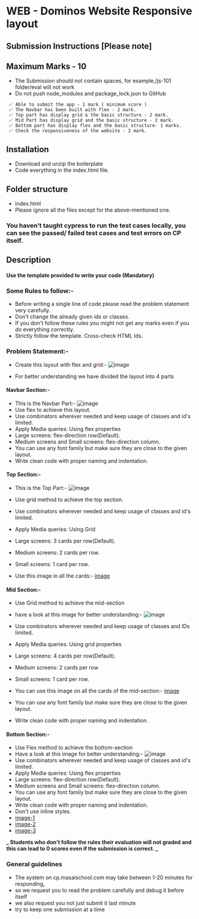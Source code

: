 # WEB - Dominos Website Responsive layout

## Submission Instructions [Please note]

## Maximum Marks - 10

- The Submission should not contain spaces, for example,/js-101 folder/eval will not work
- Do not push node_modules and package_lock.json to GitHub

```
 ✅ Able to submit the app - 1 mark ( minimum score )
 ✅ The Navbar has been built with flex - 2 mark.
 ✅ Top part has display grid & the basic structure - 2 mark.
 ✅ Mid Part has display grid and the basic structure - 2 mark.
 ✅ Bottom part has display flex and the basic structure- 1 marks.
 ✅ Check the responsiveness of the website - 2 mark.
```

## Installation

- Download and unzip the boilerplate
- Code everything in the index.html file.

## Folder structure

- index.html
- Please ignore all the files except for the above-mentioned one.

### You haven't taught cypress to run the test cases locally, you can see the passed/ failed test cases and test errors on CP itself.

## Description

#### Use the template provided to write your code (Mandatory)

### Some Rules to follow:-

- Before writing a single line of code please read the problem statement very carefully.
- Don't change the already given ids or classes.
- If you don't follow these rules you might not get any marks even if you do everything correctly.
- Strictly follow the template. Cross-check HTML Ids.

### Problem Statement:-

- Create this layout with flex and grid:-
  ![image](https://masai-course.s3.ap-south-1.amazonaws.com/editor/uploads/2022-12-22/screencapture-127-0-0-1-5500-index-html-2022-12-22-09_51_50_882696.png)

- For better understanding we have divided the layout into 4 parts

#### Navbar Section:-

- This is the Navbar Part:- ![image](https://masai-course.s3.ap-south-1.amazonaws.com/editor/uploads/2022-12-22/Screenshot%202022-12-22%20at%209.57.25%20AM_947533.png)
- Use flex to achieve this layout.
- Use combinators wherever needed and keep usage of classes and id's limited.
- Apply Media queries: Using flex properties
- Large screens: flex-direction row(Default).
- Medium screens and Small screens: flex-direction column.
- You can use any font family but make sure they are close to the given layout.
- Write clean code with proper naming and indentation.

#### Top Section:-

- This is the Top Part:- ![image](https://masai-course.s3.ap-south-1.amazonaws.com/editor/uploads/2022-12-22/Screenshot%202022-12-22%20at%2010.01.20%20AM_739350.png)
- Use grid method to achieve the top section.
- Use combinators wherever needed and keep usage of classes and id's limited.
- Apply Media queries: Using Grid
- Large screens: 3 cards per row(Default).
- Medium screens: 2 cards per row.
- Small screens: 1 card per row.

- Use this image in all the cards:-
  [image](https://masai-course.s3.ap-south-1.amazonaws.com/editor/uploads/2022-12-22/Screenshot%202022-12-22%20at%208.37.04%20AM_353938.png)

#### Mid Section:-

- Use Grid method to achieve the mid-section
- have a look at this image for better understanding:-
  ![image](https://masai-course.s3.ap-south-1.amazonaws.com/editor/uploads/2022-12-22/Screenshot%202022-12-22%20at%2010.03.39%20AM_152854.png)

- Use combinators wherever needed and keep usage of classes and IDs limited.
- Apply Media queries: Using grid properties
- Large screens: 4 cards per row(Default).
- Medium screens: 2 cards per row
- Small screens: 1 card per row.
- You can use this image on all the cards of the mid-section:- [image](https://masai-course.s3.ap-south-1.amazonaws.com/editor/uploads/2022-12-21/Screenshot%202022-12-21%20at%203.06.17%20PM_590391.png)
- You can use any font family but make sure they are close to the given layout.
- Write clean code with proper naming and indentation.

#### Bottom Section:-

- Use Flex method to achieve the bottom-section
- Have a look at this image for better understanding:-
  ![image](https://masai-course.s3.ap-south-1.amazonaws.com/editor/uploads/2022-12-22/Screenshot%202022-12-22%20at%2010.06.05%20AM_721458.png)
- Use combinators wherever needed and keep usage of classes and id's limited.
- Apply Media queries: Using flex properties
- Large screens: flex-direction row(Default).
- Medium screens and Small screens: flex-direction column.
- You can use any font family but make sure they are close to the given layout.
- Write clean code with proper naming and indentation.
- Don't use inline styles.
- [image-1](https://www.dominos.co.in/assets/new_app_img@2x.png)
- [image-2](https://masai-course.s3.ap-south-1.amazonaws.com/editor/uploads/2022-12-21/Screenshot%202022-12-21%20at%202.47.09%20PM_558991.png)
- [image-3](https://masai-course.s3.ap-south-1.amazonaws.com/editor/uploads/2022-12-21/Screenshot%202022-12-21%20at%202.47.43%20PM_652243.png)

**_ Students who don't follow the rules their evaluation will not graded and this can lead to 0 scores even if the submission is correct. _**

### General guidelines

- The system on cp.masaischool.com may take between 1-20 minutes for responding,
- so we request you to read the problem carefully and debug it before itself
- we also request you not just submit it last minute
- try to keep one submission at a time
